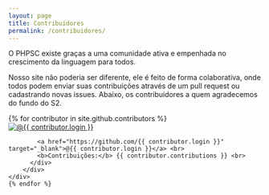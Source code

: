 ```yaml
---
layout: page
title: Contribuidores
permalink: /contribuidores/
---
```

O PHPSC existe graças a uma comunidade ativa e empenhada no crescimento da linguagem para todos.

Nosso site não poderia ser diferente, ele é feito de forma colaborativa, onde todos podem enviar suas contribuições através 
de um pull request ou cadastrando novas issues. Abaixo, os contribuidores a quem agradecemos do fundo do S2.

<div class="row">
    {% for contributor in site.github.contributors %}
    <div class="col-md-2">
        <div class="panel panel-default">
          <div class="panel-body">
            <a href="https://github.com/{{ contributor.login }}" target="_blank">
              <img src="{{ contributor.avatar_url }}" class="img-rounded img-responsive" alt="@{{ contributor.login }}">
            </a>
                
            <a href="https://github.com/{{ contributor.login }}" target="_blank">@{{ contributor.login }}</a> <br>
            <b>Contribuições:</b> {{ contributor.contributions }} <br>
          </div>
        </div>
    </div>
    {% endfor %}
</div>
